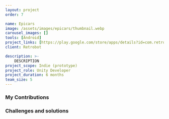 ```yaml
---
layout: project
order: 7

name: Epicars
image: /assets/images/epicars/thumbnail.webp
carousel_images: []
tools: [Android]
project_links: [https://play.google.com/store/apps/details?id=com.retrobot.epicars]
client: Retrobot

description: >-
    DESCRIPTION
project_scope: Indie (prototype)
project_role: Unity Developer
project_duration: 6 months
team_size: 5
---
```


### My Contributions

### Challenges and solutions